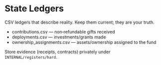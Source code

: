 # State Ledgers

CSV ledgers that describe reality. Keep them current; they are your truth.

- contributions.csv — non‑refundable gifts received
- deployments.csv — investments/grants made
- ownership_assignments.csv — assets/ownership assigned to the fund

Store evidence (receipts, contracts) privately under `INTERNAL/registers/hard`.
